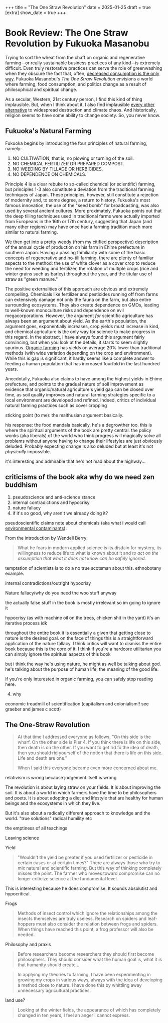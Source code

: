 +++
title = "The One Straw Revolution"
date = 2025-01-25
draft = true
[extra]
show_date = true
+++

# Book Review: The One Straw Revolution by Fukuoka Masanobu

Trying to sort the wheat from the chaff on organic and regenerative farming--or really sustainable business practices of any kind--is extremely difficult. Even truly restorative practices can serve the role of greenwashing when they obscure the fact that, often, [decreased consumption is the only way](https://drawdown.org/insights/greenwashing-and-denial-wont-solve-beefs-enormous-climate-problems). Fukuoka Masanobu's _The One Straw Revolution_ envisions a world where farming, food consumption, and politics change as a result of philosophical and spiritual change.

As a secular, Western, 21st century person, I find this kind of thing implausible. But, when I think about it, I also find implausible [every other alternative](https://en.wikipedia.org/wiki/Capitalist_Realism) to widespread destruction and climate chaos. And historically, religion seems to have some ability to change society. So, you never know.


## Fukuoka's Natural Farming



Fukuoka begins by introducing the four principles of natural farming, namely:

1. NO CULTIVATION, that is, no plowing or turning of the soil.
2. NO CHEMICAL FERTILIZER OR PREPARED COMPOST.
3. NO WEEDING BY TILLAGE OR HERBICIDES.
4. NO DEPENDENCE ON CHEMICALS.

Principle 4 is a clear rebuke to so-called chemical (or scientific) farming, but principles 1-3 also constitute a deviation from the traditional farming techniques of Japan. 
These principles, however, still constitute a rejection of modernity and, to some degree, a return to history.
Fukuoka's most famous innovation, the use of the "seed bomb" for broadcasting, was also used by several ancient cultures. More proximately, Fukuoka points out that the deep tilling techniques used in traditional farms were actually imported from Europeans in the 16th or 17th century, suggesting that Japan (and many other regions) may have once had a farming tradition much more similar to natural farming.

We then get into a pretty weedy (from my citified perspective) description of the annual cycle of production on his farm in Ehime prefecture in southern Japan. Having a passing familiarity with some of the basic concepts of regenerative and no-till farming, there are plenty of familiar aspects to the method: the use of white clover as a cover crop to reduce the need for weeding and fertilizer, the rotation of multiple crops (rice and winter grains such as barley) throughout the year, and the titular use of straw as "green manure."

The positive externalities of this approach are obvious and extremely compelling. Chemicals like fertilizer and pesticides running off from farms can extensively damage not only the fauna on the farm, but also entire surrounding ecosystems. They also create dependence on GMOs, leading to well-known monoculture risks and dependence on evil megacorporations. However, the argument _for_ scientific agriculture has always been an argument about yield. As the earth's population, the argument goes, exponentially increases, crop yields must increase in kind, and chemical agriculture is the only way for science to make progress in this regard. In the abstract, I have always found this argument fairly convincing, but when you look at the details, it starts to seem slightly spurious. [Organic farming](https://www.sciencedirect.com/science/article/abs/pii/S0308521X1100182X) has yields on average 20% lower than traditional methods (with wide variation depending on the crop and environment). While this is gap is significant, it hardly seems like a complete answer to feeding a human population that has increased fourfold in the last hundred years.

Anecdotally, Fukuoka also claims to have among the highest yields in Ehime prefecture, and points to the gradual nature of soil improvement as evidence that organic/natural agriculture's yield gap can be closed over time, as soil quality improves and natural farming strategies specific to a local environment are developed and refined. Indeed, critics of individual natural farming practices such as cover cropping 




sticking point (to me): the malthusian argument basically.

his response: the food mandala basically. he's a degrowther too. this is where the spiritual arguments of the book are pretty central. the policy wonks (aka liberals) of the world who think progress will magically solve all problems without anyone having to change their lifestyles are just obviously deluded. Probably expecting change is also deluded but at least it's not _physically_ impossible.


it's interesting and admirable that he's not mad about the highway...


## criticisms of the book aka why do we need zen buddhism

1. pseudoscience and anti-science stance
2. internal contradictions and hypocrisy
3. nature fallacy
4. if it's so good, why aren't we already doing it?

pseudoscientific claims 
note about chemicals (aka what i would call
[environmental contaminants](https://slimemoldtimemold.com/2021/07/13/a-chemical-hunger-part-iii-environmental-contaminants/)):

From the introduction by Wendell Berry:

> What he fears in modern applied science is
    its disdain for mystery, its willingness to reduce life to what is known about it and _to act on the assumption that what it does not know can be safely ignored._

temptation of scientists is to do a no true scotsman about this. ethnobotany example.

internal contradictions/outright hypocrisy


Nature fallacy/why do you need the woo stuff anyway

the actually false stuff in the book is mostly irrelevant so im going to ignore it

hypocrisy (as with machine oil on the trees, chicken shit in the yard)
    it's an iterative process idk

throughout the entire book it is essentially a given that getting close to nature is the desired goal. on the face of things this is a straightforward application of the nature fallacy. I think critics will want to dismiss the entire book because this is the core of it. I think if you're a hardcore utilitarian you can simply ignore the spiritual aspects of this book

but i think the way he's using nature, he might as well be talking about god. he's talking about the purpose of human life, the meaning of the good life.

If you're only interested in organic farming, you can safely stop reading here. 

4. why 

economic treadmill of scientification (capitalism and colonialism!! see graeber and james c scott)

## The One-Straw Revolution


> At that time I addressed everyone as follows, "On this side is the wharf. On the other side is Pier 4. If you think there is life on this side, then death is on the other. If you want to get rid fo the idea of death, then you should rid yourself of the notion that there is life on this side. Life and death are one."
> 
> When I said this everyone became even more concerned about me.


relativism is wrong because judgement itself is wrong

The revolution is about laying straw on your fields. It is about improving the soil. It is about a world in which farmers have the time to be philosophers and poets. It is about adopting a diet and lifestyle that are healthy for human beings and the ecosystems in which they live.


But it's also about a radically different approach to knowledge and the world. "true solutions" radical humility etc

the emptiness of all teachings




Leaving science 


Yield
> "Wouldn't the yield be greater if you used fertilizer or pesticide in certain cases or at certain times?" There are always those who try to mix natural and scientific farming. But this way of thinking completely misses the point. The farmer who moves toward compromise can no longer criticize science at the fundamental level.

This is interesting because he does compromise. It sounds absolutist and hypocritical.

Frogs
> Methods of insect control which ignore the relationships among the insects themselves are truly useless. Research on spiders and leaf-hoppers must also consider the relation between frogs and spiders. When things have reached this point, a frog professor will also be needed.

Philosophy and praxis

> Before researchers become researchers they should first become philosophers. They should consider what the human goal is, what it is that humanity should create...

>In applying my theories to farming, I have been experimenting in growing my crops in various ways, always with the idea of developing a method close to nature. I have done this by whittling away unnecessary agricultural practices.


land use?

> Looking at the winter fields, the appearance of which has completely changed in ten years, I feel an anger I cannot express.